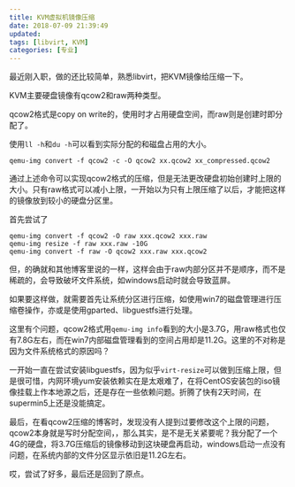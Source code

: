 ```yaml
---
title: KVM虚拟机镜像压缩
date: 2018-07-09 21:39:49
updated:
tags: [libvirt, KVM]
categories: [专业]
---
```


最近刚入职，做的还比较简单，熟悉libvirt，把KVM镜像给压缩一下。

<!--more-->

KVM主要硬盘镜像有qcow2和raw两种类型。

qcow2格式是copy on write的，使用时才占用硬盘空间，而raw则是创建时即分配了。

使用`ll -h`和`du -h`可以看到实际分配的和磁盘占用的大小。

```
qemu-img convert -f qcow2 -c -O qcow2 xx.qcow2 xx_compressed.qcow2
```

通过上述命令可以实现qcow2格式的压缩，但是无法更改硬盘初始创建时上限的大小。只有raw格式可以减小上限，一开始以为只有上限压缩了以后，才能把这样的镜像放到较小的硬盘分区里。

首先尝试了
```
qemu-img convert -f qcow2 -O raw xxx.qcow2 xxx.raw
qemu-img resize -f raw xxx.raw -10G
qemu-img convert -f raw -O qcow2 xxx.raw xxx.qcow2
```
但，的确就和其他博客里说的一样，这样会由于raw内部分区并不是顺序，而不是稀疏的，会导致破坏文件系统，如windows启动时就会导致蓝屏。

如果要这样做，就需要首先让系统分区进行压缩，如使用win7的磁盘管理进行压缩卷操作，亦或是使用gparted、libguestfs进行处理。

这里有个问题，qcow2格式用`qemu-img info`看到的大小是3.7G，用raw格式也仅有7.8G左右，而在win7内部磁盘管理看到的空间占用却是11.2G。这里的不对称是因为文件系统格式的原因吗？

一开始一直在尝试安装libguestfs，因为似乎`virt-resize`可以做到压缩上限，但是很可惜，内网环境yum安装依赖实在是太艰难了，在将CentOS安装包的iso镜像挂载上作本地源之后，还是存在一些依赖问题。折腾了快有2天时间，在supermin5上还是没能搞定。

最后，在看qcow2压缩的博客时，发现没有人提到过要修改这个上限的问题，qcow2本身就是写时分配空间，，那么其实，是不是无关紧要呢？我分配了一个4G的硬盘，将3.7G压缩后的镜像移动到这块硬盘再启动，windows启动一点没有问题，在系统内部的文件分区显示依旧是11.2G左右。

哎，尝试了好多，最后还是回到了原点。
